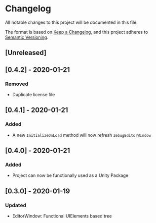 # Changelog
All notable changes to this project will be documented in this file.

The format is based on [Keep a Changelog](https://keepachangelog.com/en/1.0.0/),
and this project adheres to [Semantic Versioning](https://semver.org/spec/v2.0.0.html).

## [Unreleased]

## [0.4.2] - 2020-01-21
### Removed
 - Duplicate license file

## [0.4.1] - 2020-01-21

### Added
 - A new `InitializeOnLoad` method will now refresh `ZebugEditorWindow`  

## [0.4.0] - 2020-01-21

### Added
 - Project can now be functionally used as a Unity Package

## [0.3.0] - 2020-01-19

### Updated
- EditorWindow: Functional UIElements based tree
